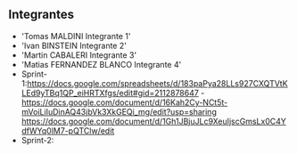  ## Integrantes
- 'Tomas MALDINI Integrante 1'
- 'Ivan BINSTEIN Integrante 2'
- 'Martin CABALERI Integrante 3'
- 'Matias FERNANDEZ BLANCO Integrante 4'
- Sprint-1:https://docs.google.com/spreadsheets/d/183paPya28LLs927CXQTVtKLEd9yTBq1QP_eiHRTXfgs/edit#gid=2112878647
-https://docs.google.com/document/d/16Kah2Cy-NCt5t-mVoiLiIuDinAQ43jbVk3XkGEQi_mg/edit?usp=sharing
https://docs.google.com/document/d/1Gh1JBjuJLc9XeuIjscGmsLx0C4YdfWYq0lM7-pQTClw/edit
- Sprint-2:
